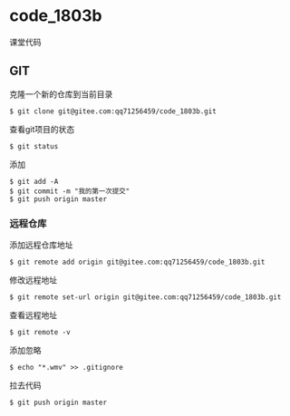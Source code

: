 # code_1803b
课堂代码


## GIT

克隆一个新的仓库到当前目录

```
$ git clone git@gitee.com:qq71256459/code_1803b.git
```

查看git项目的状态
```
$ git status
```

添加
```
$ git add -A
$ git commit -m "我的第一次提交"
$ git push origin master
```

### 远程仓库
添加远程仓库地址
```
$ git remote add origin git@gitee.com:qq71256459/code_1803b.git
```

修改远程地址
```
$ git remote set-url origin git@gitee.com:qq71256459/code_1803b.git
```

查看远程地址
```
$ git remote -v
```

添加忽略
```
$ echo "*.wmv" >> .gitignore
```

拉去代码
```
$ git push origin master
```